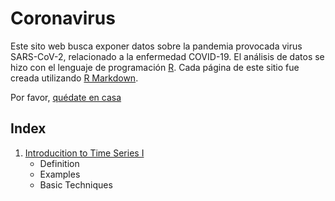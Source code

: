
# Coronavirus

Este sito web busca exponer datos sobre la pandemia provocada virus SARS-CoV-2, relacionado a la enfermedad COVID-19. El análisis de datos se hizo con el lenguaje de programación [R](https://www.r-project.org/).
Cada página de este sitio fue creada utilizando [R Markdown](https://rmarkdown.rstudio.com/). 

Por favor, [quédate en casa](https://www.youtube.com/watch?v=_TkmGO5ZZp4) 

## Index

1. [Introducition to Time Series I](build/concepts-p1.html)
    * Definition
    * Examples
    * Basic Techniques

